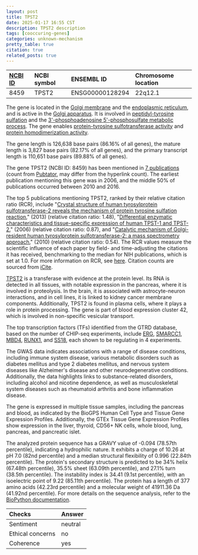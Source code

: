 ```yaml
---
layout: post
title: TPST2
date: 2025-01-17 16:55 CST
description: TPST2 description
tags: [cooccuring-genes]
categories: unknown-mechanism
pretty_table: true
citation: true
related_posts: true
---
```




| [NCBI ID](https://www.ncbi.nlm.nih.gov/gene/8459) | NCBI symbol | ENSEMBL ID | Chromosome location |
| :-------- | :------- | :-------- | :------- |
| 8459  | TPST2 | ENSG00000128294 | 22q12.1 |



The gene is located in the [Golgi membrane](https://amigo.geneontology.org/amigo/term/GO:0000139) and the [endoplasmic reticulum](https://amigo.geneontology.org/amigo/term/GO:0005783), and is active in the [Golgi apparatus](https://amigo.geneontology.org/amigo/term/GO:0005794). It is involved in [peptidyl-tyrosine sulfation](https://amigo.geneontology.org/amigo/term/GO:0006478) and the [3'-phosphoadenosine 5'-phosphosulfate metabolic process](https://amigo.geneontology.org/amigo/term/GO:0050427). The gene enables [protein-tyrosine sulfotransferase activity](https://amigo.geneontology.org/amigo/term/GO:0008476) and [protein homodimerization activity](https://amigo.geneontology.org/amigo/term/GO:0042803).


The gene length is 126,638 base pairs (86.16% of all genes), the mature length is 3,827 base pairs (82.17% of all genes), and the primary transcript length is 110,651 base pairs (89.88% of all genes).


The gene TPST2 (NCBI ID: 8459) has been mentioned in [7 publications](https://pubmed.ncbi.nlm.nih.gov/?term=%22TPST2%22) (count from [Pubtator](https://academic.oup.com/nar/article/47/W1/W587/5494727), may differ from the hyperlink count). The earliest publication mentioning this gene was in 2006, and the middle 50% of publications occurred between 2010 and 2016.


The top 5 publications mentioning TPST2, ranked by their relative citation ratio (RCR), include "[Crystal structure of human tyrosylprotein sulfotransferase-2 reveals the mechanism of protein tyrosine sulfation reaction.](https://pubmed.ncbi.nlm.nih.gov/23481380)" (2013) (relative citation ratio: 1.48), "[Differential enzymatic characteristics and tissue-specific expression of human TPST-1 and TPST-2.](https://pubmed.ncbi.nlm.nih.gov/17028309)" (2006) (relative citation ratio: 0.87), and "[Catalytic mechanism of Golgi-resident human tyrosylprotein sulfotransferase-2: a mass spectrometry approach.](https://pubmed.ncbi.nlm.nih.gov/20462768)" (2010) (relative citation ratio: 0.54). The RCR values measure the scientific influence of each paper by field- and time-adjusting the citations it has received, benchmarking to the median for NIH publications, which is set at 1.0. For more information on RCR, see [here](https://journals.plos.org/plosbiology/article?id=10.1371/journal.pbio.1002541). Citation counts are sourced from [iCite](https://icite.od.nih.gov).


[TPST2](https://www.proteinatlas.org/ENSG00000128294-TPST2) is a transferase with evidence at the protein level. Its RNA is detected in all tissues, with notable expression in the pancreas, where it is involved in proteolysis. In the brain, it is associated with astrocyte-neuron interactions, and in cell lines, it is linked to kidney cancer membrane components. Additionally, TPST2 is found in plasma cells, where it plays a role in protein processing. The gene is part of blood expression cluster 42, which is involved in non-specific vesicular transport.


The top transcription factors (TFs) identified from the GTRD database, based on the number of CHIP-seq experiments, include [ERG](https://www.ncbi.nlm.nih.gov/gene/2078), [SMARCC1](https://www.ncbi.nlm.nih.gov/gene/6599), [MBD4](https://www.ncbi.nlm.nih.gov/gene/8930), [RUNX1](https://www.ncbi.nlm.nih.gov/gene/861), and [SS18](https://www.ncbi.nlm.nih.gov/gene/6760), each shown to be regulating in 4 experiments.



The GWAS data indicates associations with a range of disease conditions, including immune system disease, various metabolic disorders such as diabetes mellitus and type 2 diabetes mellitus, and nervous system diseases like Alzheimer's disease and other neurodegenerative conditions. Additionally, the data highlights links to substance-related disorders, including alcohol and nicotine dependence, as well as musculoskeletal system diseases such as rheumatoid arthritis and bone inflammation disease.



The gene is expressed in multiple tissue samples, including the pancreas and blood, as indicated by the BioGPS Human Cell Type and Tissue Gene Expression Profiles. Additionally, the GTEx Tissue Gene Expression Profiles show expression in the liver, thyroid, CD56+ NK cells, whole blood, lung, pancreas, and pancreatic islet.




The analyzed protein sequence has a GRAVY value of -0.094 (78.57th percentile), indicating a hydrophilic nature. It exhibits a charge of 10.26 at pH 7.0 (82nd percentile) and a median structural flexibility of 0.996 (22.84th percentile). The protein's secondary structure is predicted to be 34% helix (67.48th percentile), 35.5% sheet (63.09th percentile), and 27.1% turn (38.5th percentile). The instability index is 34.41 (9.1st percentile), with an isoelectric point of 9.22 (85.11th percentile). The protein has a length of 377 amino acids (42.23rd percentile) and a molecular weight of 41911.36 Da (41.92nd percentile). For more details on the sequence analysis, refer to the [BioPython documentation](https://biopython.org/docs/1.75/api/Bio.SeqUtils.ProtParam.html).





| Checks    | Answer |
| :-------- | :------- |
| Sentiment  | neutral   |
| Ethical concerns | no     |
| Coherence    | yes    |
